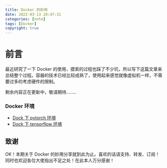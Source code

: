 ```yaml
---
title: Docker 的妙用
date: 2022-03-13 20:47:31
categories: [note]
tags: [Docker]
copyright: true
---
```




# 前言

最近研究了一下 Docker 的使用，摸索的过程也踩了不少坑，所以写下这篇文章来总结整个过程。容器的技术已经比较成熟了，使用起来感觉就像虚拟机一样，不需要过多的考虑硬件的限制。

<!-- more -->

剩余内容正在更新中，敬请期待........

### Docker 环境

- [Dock 下 pytorch 环境](https://hub.docker.com/r/floydhub/pytorch/)
- [Dock 下 tensorflow 环境](https://hub.docker.com/r/tensorflow/tensorflow/tags/)



## 致谢

OK！本期关于 Docker 的妙用分享就到此为止。喜欢的话请支持、转发、订阅！同时也欢迎各位大佬指出不足之处！在此本人万分感谢！
